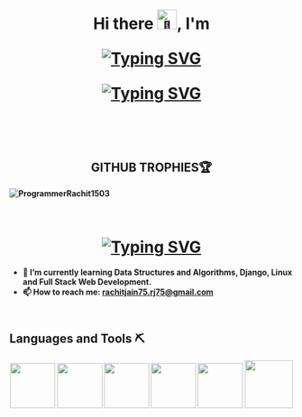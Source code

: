 <h1 align="center"><b>Hi there<b><picture>
  <source srcset="https://fonts.gstatic.com/s/e/notoemoji/latest/1f44b/512.webp" type="image/webp">
  <img src="https://fonts.gstatic.com/s/e/notoemoji/latest/1f44b/512.gif" alt="👋" width="35" height="35"></picture>, I'm <br>
  
  <a href="https://git.io/typing-svg"><img src="https://readme-typing-svg.demolab.com?font=Grey+Qo&size=44&pause=1000&color=FF0000&center=true&vCenter=true&multiline=true&width=440&height=135&lines=Rachit+Jain;aka+ProgrammerRachit1503" alt="Typing SVG" /></a>

  <a href="https://git.io/typing-svg"><img src="https://readme-typing-svg.demolab.com?font=Fira+Code&weight=600&size=22&pause=1000&color=FF6363FF&center=true&vCenter=true&width=440&height=45&lines=A+Passionate+Coder+and+Learner;Python+Developer;Lazy+Developer" alt="Typing SVG" /></a>
</h1>

<br>

<h2 align="center"><br>GITHUB TROPHIES🏆</h2>

<img src="https://github-profile-trophy.vercel.app/?username=ProgrammerRachit1503&theme=onedark&column=-1&margin-w=8&no-frame=true&no-bg=true" alt="ProgrammerRachit1503" /></a>

<br>

<h1 align="center">
	<a href="https://git.io/typing-svg"><img src="https://readme-typing-svg.demolab.com?font=Fira+Code&weight=600&size=30&duration=3000&pause=100&color=660099&background=FFFFFF&center=true&multiline=true&random=false&width=700&height=80&lines=A+nerd+who+is+trying+to+learn+;something+new+everyday+%F0%9F%98%81" alt="Typing SVG" /></a>
</h1>

- 🌱 I’m currently learning **Data Structures and Algorithms, Django, Linux** and **Full Stack Web Development**.
- 📫 How to reach me: **rachitjain75.rj75@gmail.com**

<h2 align="lefcentert"><br>Languages and Tools ⛏️</h2>

<div align="center">
    <img src="https://user-images.githubusercontent.com/74038190/212257472-08e52665-c503-4bd9-aa20-f5a4dae769b5.gif" width="80">
    <img src="https://user-images.githubusercontent.com/74038190/212257465-7ce8d493-cac5-494e-982a-5a9deb852c4b.gif" width="80"> 
    <img src="https://user-images.githubusercontent.com/74038190/212257468-1e9a91f1-b626-4baa-b15d-5c385dfa7ed2.gif" width="80">
    <img src="https://github.com/Anmol-Baranwal/Cool-GIFs-For-GitHub/assets/74038190/29fd6286-4e7b-4d6c-818f-c4765d5e39a9" width="80">
    <img src="https://github.com/Anmol-Baranwal/Cool-GIFs-For-GitHub/assets/74038190/67f477ed-6624-42da-99f0-1a7b1a16eecb" width="80">
    <img src="https://user-images.githubusercontent.com/74038190/212257454-16e3712e-945a-4ca2-b238-408ad0bf87e6.gif" width="85">
</div>